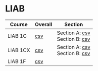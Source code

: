 # LIAB

| Course | Overall | Section |
| ------ | ------- | ------- |
| LIAB 1C | [csv](https://github.com/UCSD-Historical-Enrollment-Data/2024Spring/blob/main/overall/LIAB%201C.csv) | Section A: [csv](https://github.com/UCSD-Historical-Enrollment-Data/2024Spring/blob/main/section/LIAB%201C_A.csv)<br>Section B: [csv](https://github.com/UCSD-Historical-Enrollment-Data/2024Spring/blob/main/section/LIAB%201C_B.csv) |
| LIAB 1CX | [csv](https://github.com/UCSD-Historical-Enrollment-Data/2024Spring/blob/main/overall/LIAB%201CX.csv) | Section A: [csv](https://github.com/UCSD-Historical-Enrollment-Data/2024Spring/blob/main/section/LIAB%201CX_A.csv)<br>Section B: [csv](https://github.com/UCSD-Historical-Enrollment-Data/2024Spring/blob/main/section/LIAB%201CX_B.csv) |
| LIAB 1F | [csv](https://github.com/UCSD-Historical-Enrollment-Data/2024Spring/blob/main/overall/LIAB%201F.csv) |  |
